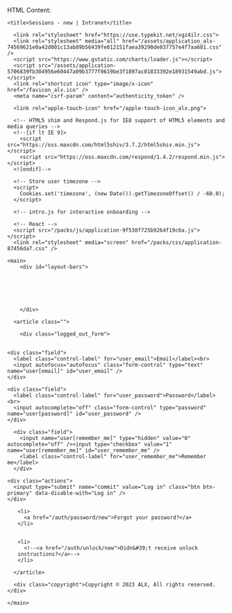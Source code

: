 HTML Content:
<!DOCTYPE html>
<html lang="en">
  <head>
    <meta charset="utf-8">
    <meta http-equiv="X-UA-Compatible" content="IE=edge">
    <meta name="viewport" content="width=device-width, initial-scale=1">
    <!-- The above 3 meta tags *must* come first in the head; any other head content must come *after* these tags -->
    <meta name="description" content="">
    <meta name="google" content="notranslate">

    

    <title>Sessions - new | Intranet</title>

      <link rel="stylesheet" href="https://use.typekit.net/xgz4ilr.css">
      <link rel="stylesheet" media="all" href="/assets/application_alx-74569621e0a42d001c13ab89b56439fe012151faea39290de037757e4f7aa681.css" />
      <script src="https://www.gstatic.com/charts/loader.js"></script>
      <script src="/assets/application-5706839fb304956e60447a09b3777f0619be3f1897ac01833392e18931549abd.js"></script>
      <link rel="shortcut icon" type="image/x-icon" href="/favicon_alx.ico" />
      <meta name="csrf-param" content="authenticity_token" />
<meta name="csrf-token" content="BIPQThVG1mghVQkbhL658fu7mmhgC0MjkP0pOC84_8L1hs8yAEvJuPNppNNa2bEmsPxH7s-ANY6lZYuw2Nww8A" />

      <link rel="apple-touch-icon" href="/apple-touch-icon_alx.png">

      <!-- HTML5 shim and Respond.js for IE8 support of HTML5 elements and media queries -->
      <!--[if lt IE 9]>
        <script src="https://oss.maxcdn.com/html5shiv/3.7.2/html5shiv.min.js"></script>
        <script src="https://oss.maxcdn.com/respond/1.4.2/respond.min.js"></script>
      <![endif]-->

      <!-- Store user timezone -->
      <script>
        Cookies.set('timezone', (new Date()).getTimezoneOffset() / -60.0);
      </script>

      <!-- intro.js for interactive onboarding -->

      <!-- React -->
      <script src="/packs/js/application-9f538f725b9264f19c6a.js"></script>
      <link rel="stylesheet" media="screen" href="/packs/css/application-87456da7.css" />
  </head>

  <body class="env_production notranslate"
        translate="no"
        class="notranslate"
        data-theme-suffix="_alx">
    


    <main>
        <div id="layout-bars">
          
          
          
          
          
          
        </div>

      <article class="">

        <div class="logged_out_form">

  <h2 class="hbtn_logo">
  </h2>

  <form class="sm-gap" id="new_user" action="/auth/sign_in" accept-charset="UTF-8" method="post"><input type="hidden" name="authenticity_token" value="LifsVi7kE_meLU5Pgpq_vSW8zb2dQnUdJFGq1D1ooPHRxiFdg1XfQUe_xrMkDvwF9uqVK3h0X7ILlds2N8Y6kg" autocomplete="off" />


    <div class="field">
      <label class="control-label" for="user_email">Email</label><br>
      <input autofocus="autofocus" class="form-control" type="text" name="user[email]" id="user_email" />
    </div>

    <div class="field">
      <label class="control-label" for="user_password">Password</label><br>
      <input autocomplete="off" class="form-control" type="password" name="user[password]" id="user_password" />
    </div>

      <div class="field">
        <input name="user[remember_me]" type="hidden" value="0" autocomplete="off" /><input type="checkbox" value="1" name="user[remember_me]" id="user_remember_me" />
        <label class="control-label" for="user_remember_me">Remember me</label>
      </div>

    <div class="actions">
      <input type="submit" name="commit" value="Log in" class="btn btn-primary" data-disable-with="Log in" />
    </div>
</form>
  <ul id="devise_links" class="gap">



    <li>
      <a href="/auth/password/new">Forgot your password?</a>
    </li>


    <li>
      <!--<a href="/auth/unlock/new">Didn&#39;t receive unlock instructions?</a>-->
    </li>


  <!--
  <li>
    <a href="https://aka.ms/ssprsetup">Forgot your password?</a>
  </li>
  -->
</ul>


</div>


      </article>

      <div class="copyright">Copyright © 2023 ALX, All rights reserved.</div>

    </main>




  </body>
</html>
